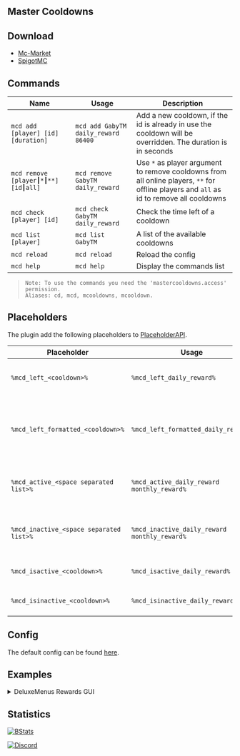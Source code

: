 ## Master Cooldowns

## Download
- [Mc-Market](https://www.mc-market.org/resources/12592/)
- [SpigotMC](https://www.spigotmc.org/resources/72145/)

## Commands
| Name | Usage | Description |
| --- | --- | --- |
| `mcd add [player] [id] [duration]` | `mcd add GabyTM daily_reward 86400` | Add a new cooldown, if the id is already in use the cooldown will be overridden. The duration is in seconds |
| `mcd remove [player┃*┃**] [id┃all]` | `mcd remove GabyTM daily_reward` | Use `*` as player argument to remove cooldowns from all online players, `**` for offline players and `all` as id to remove all cooldowns |
| `mcd check [player] [id]` | `mcd check GabyTM daily_reward` | Check the time left of a cooldown |
| `mcd list [player]` | `mcd list GabyTM` | A list of the available cooldowns |
| `mcd reload` | `mcd reload` | Reload the config |
| `mcd help` | `mcd help` | Display the commands list |

> ```
> Note: To use the commands you need the 'mastercooldowns.access' permission.
> Aliases: cd, mcd, mcooldowns, mcooldown.
> ```
 
## Placeholders
The plugin add the following placeholders to [PlaceholderAPI](https://www.spigotmc.org/resources/6245/).    

| Placeholder                             | Usage                                        | Output | Description                                                         |
|-----------------------------------------|----------------------------------------------|--------|---------------------------------------------------------------------|
| `%mcd_left_<cooldown>%`                 | `%mcd_left_daily_reward%`                    | 86400  | Return the time left of a cooldown as an integer                    |
| `%mcd_left_formatted_<cooldown>%`       | `%mcd_left_formatted_daily_reward%`          | 24h    | Same as above but formatted using PlaceholderAPI simple date format |
| `%mcd_active_<space separated list>%`   | `%mcd_active_daily_reward monthly_reward%`   | 2      | Return how many of the provided cooldowns are active                |
| `%mcd_inactive_<space separated list>%` | `%mcd_inactive_daily_reward monthly_reward%` | 2      | Return how many of the provided cooldowns are inactive              |
| `%mcd_isactive_<cooldown>%`             | `%mcd_isactive_daily_reward%`                | Yes    | Whether a cooldown is active                                        |
| `%mcd_isinactive_<cooldown>%`           | `%mcd_isinactive_daily_reward%`              | No     | Whether a cooldown is inactive                                      |

## Config
The default config can be found [here](iGabyTM/MasterCooldowns/tree/master/src/main/resources/config.yml).

## Examples
<details>
  <summary>DeluxeMenus Rewards GUI</summary>
  
```yaml
  menu_title: '&rDaily Rewards'
  inventory_type: HOPPER
  open_command: rewards
  update_interval: 1
  items:
    glass:
      material: STAINED_GLASS_PANE
      data: 7
      slots:
        - 0
        - 1
        - 3
        - 4
      display_name: ' '
    available:
      material: STORAGE_MINECART
      slot: 2
      priority: 1
      view_requirement:
        requirements:
          cooldown:
            type: '=='
            input: '%mcd_left_daily_reward%'
            output: '0'
      display_name: '&aDaily Reward'
      lore:
        - ''
        - '&aRight Click &7to claim!'
      click_commands:
        - '[console] mcd add %player_name% daily_reward 86400'
        - '[console] eco give %player_name% 10000'
        - '[close]'
        - '[message] &2&l[!] &aYou have claimed your daily reward, come back tomorrow for more!'
    on_cooldown:
      material: MINECART
      slot: 2
      priority: 2
      update: true
      display_name: '&cDaily Reward'
      lore:
        - ''
        - '&7Available on &c%mcd_left_formatted_daily_reward%'
```
</details>
 
## Statistics
[![BStats](https://bstats.org/signatures/bukkit/MasterCooldowns.svg)](https://bstats.org/plugin/bukkit/MasterCooldowns)
  
[![Discord](https://i.imgur.com/O1vSizn.png)](https://gabytm.me)